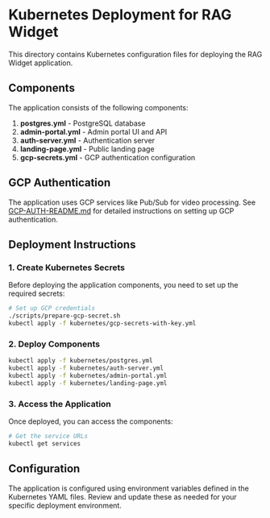 # Kubernetes Deployment for RAG Widget

This directory contains Kubernetes configuration files for deploying the RAG Widget application.

## Components

The application consists of the following components:

1. **postgres.yml** - PostgreSQL database
2. **admin-portal.yml** - Admin portal UI and API
3. **auth-server.yml** - Authentication server
4. **landing-page.yml** - Public landing page
5. **gcp-secrets.yml** - GCP authentication configuration

## GCP Authentication

The application uses GCP services like Pub/Sub for video processing. See [GCP-AUTH-README.md](./GCP-AUTH-README.md) for detailed instructions on setting up GCP authentication.

## Deployment Instructions

### 1. Create Kubernetes Secrets

Before deploying the application components, you need to set up the required secrets:

```bash
# Set up GCP credentials
./scripts/prepare-gcp-secret.sh
kubectl apply -f kubernetes/gcp-secrets-with-key.yml
```

### 2. Deploy Components

```bash
kubectl apply -f kubernetes/postgres.yml
kubectl apply -f kubernetes/auth-server.yml
kubectl apply -f kubernetes/admin-portal.yml
kubectl apply -f kubernetes/landing-page.yml
```

### 3. Access the Application

Once deployed, you can access the components:

```bash
# Get the service URLs
kubectl get services
```

## Configuration

The application is configured using environment variables defined in the Kubernetes YAML files. Review and update these as needed for your specific deployment environment.